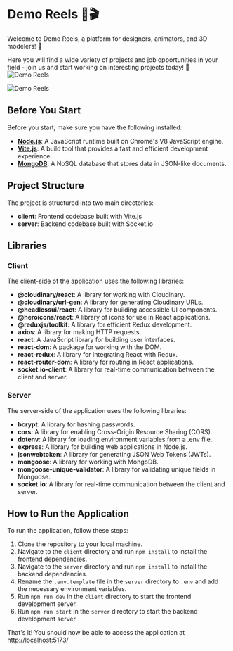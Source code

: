 # Demo Reels 🎥🎬

Welcome to Demo Reels, a platform for designers, animators, and 3D modelers! 🚀

Here you will find a wide variety of projects and job opportunities in your field - join us and start working on interesting projects today! 🚀
![Demo Reels](https://res.cloudinary.com/dbtk64lp4/image/upload/v1691899648/npvdtjsnrhifgvcsaptd.png)

![Demo Reels](https://res.cloudinary.com/dbtk64lp4/image/upload/v1694190071/Screenshot_2023-09-08_111907_xvjos4.png)

## Before You Start
Before you start, make sure you have the following installed:

- **[Node.js](https://nodejs.org/)**: A JavaScript runtime built on Chrome's V8 JavaScript engine.
- **[Vite.js](https://vitejs.dev/)**: A build tool that provides a fast and efficient development experience.
- **[MongoDB](https://www.mongodb.com/)**: A NoSQL database that stores data in JSON-like documents.

## Project Structure
The project is structured into two main directories:

- **client**: Frontend codebase built with Vite.js
- **server**: Backend codebase built with Socket.io

## Libraries

### Client
The client-side of the application uses the following libraries:

- **@cloudinary/react**: A library for working with Cloudinary.
- **@cloudinary/url-gen**: A library for generating Cloudinary URLs.
- **@headlessui/react**: A library for building accessible UI components.
- **@heroicons/react**: A library of icons for use in React applications.
- **@reduxjs/toolkit**: A library for efficient Redux development.
- **axios**: A library for making HTTP requests.
- **react**: A JavaScript library for building user interfaces.
- **react-dom**: A package for working with the DOM.
- **react-redux**: A library for integrating React with Redux.
- **react-router-dom**: A library for routing in React applications.
- **socket.io-client**: A library for real-time communication between the client and server.

### Server
The server-side of the application uses the following libraries:

- **bcrypt**: A library for hashing passwords.
- **cors**: A library for enabling Cross-Origin Resource Sharing (CORS).
- **dotenv**: A library for loading environment variables from a .env file.
- **express**: A library for building web applications in Node.js.
- **jsonwebtoken**: A library for generating JSON Web Tokens (JWTs).
- **mongoose**: A library for working with MongoDB.
- **mongoose-unique-validator**: A library for validating unique fields in Mongoose.
- **socket.io**: A library for real-time communication between the client and server.

## How to Run the Application
To run the application, follow these steps:

1. Clone the repository to your local machine.
2. Navigate to the `client` directory and run `npm install` to install the frontend dependencies.
3. Navigate to the `server` directory and run `npm install` to install the backend dependencies.
4. Rename the `.env.template` file in the `server` directory to `.env` and add the necessary environment variables.
5. Run `npm run dev` in the `client` directory to start the frontend development server.
6. Run `npm run start` in the `server` directory to start the backend development server.

That's it! You should now be able to access the application at [http://localhost:5173/](http://localhost:5173/)
